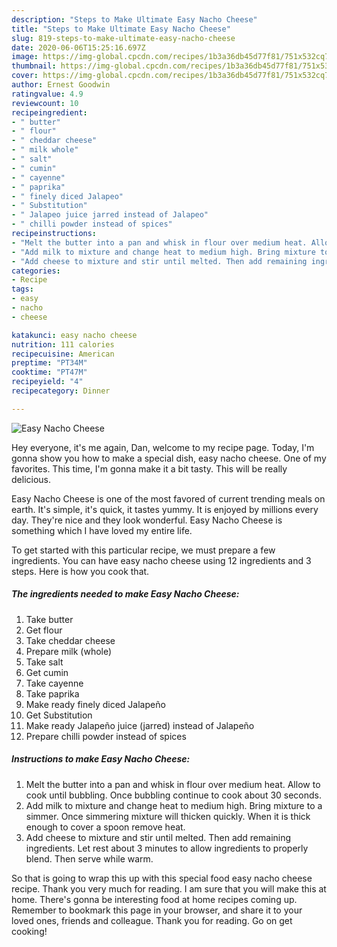 ```yaml
---
description: "Steps to Make Ultimate Easy Nacho Cheese"
title: "Steps to Make Ultimate Easy Nacho Cheese"
slug: 819-steps-to-make-ultimate-easy-nacho-cheese
date: 2020-06-06T15:25:16.697Z
image: https://img-global.cpcdn.com/recipes/1b3a36db45d77f81/751x532cq70/easy-nacho-cheese-recipe-main-photo.jpg
thumbnail: https://img-global.cpcdn.com/recipes/1b3a36db45d77f81/751x532cq70/easy-nacho-cheese-recipe-main-photo.jpg
cover: https://img-global.cpcdn.com/recipes/1b3a36db45d77f81/751x532cq70/easy-nacho-cheese-recipe-main-photo.jpg
author: Ernest Goodwin
ratingvalue: 4.9
reviewcount: 10
recipeingredient:
- " butter"
- " flour"
- " cheddar cheese"
- " milk whole"
- " salt"
- " cumin"
- " cayenne"
- " paprika"
- " finely diced Jalapeo"
- " Substitution"
- " Jalapeo juice jarred instead of Jalapeo"
- " chilli powder instead of spices"
recipeinstructions:
- "Melt the butter into a pan and whisk in flour over medium heat. Allow to cook until bubbling. Once bubbling continue to cook about 30 seconds."
- "Add milk to mixture and change heat to medium high. Bring mixture to a simmer. Once simmering mixture will thicken quickly. When it is thick enough to cover a spoon remove heat."
- "Add cheese to mixture and stir until melted. Then add remaining ingredients. Let rest about 3 minutes to allow ingredients to properly blend. Then serve while warm."
categories:
- Recipe
tags:
- easy
- nacho
- cheese

katakunci: easy nacho cheese 
nutrition: 111 calories
recipecuisine: American
preptime: "PT34M"
cooktime: "PT47M"
recipeyield: "4"
recipecategory: Dinner

---
```



![Easy Nacho Cheese](https://img-global.cpcdn.com/recipes/1b3a36db45d77f81/751x532cq70/easy-nacho-cheese-recipe-main-photo.jpg)

Hey everyone, it's me again, Dan, welcome to my recipe page. Today, I'm gonna show you how to make a special dish, easy nacho cheese. One of my favorites. This time, I'm gonna make it a bit tasty. This will be really delicious.

Easy Nacho Cheese is one of the most favored of current trending meals on earth. It's simple, it's quick, it tastes yummy. It is enjoyed by millions every day. They're nice and they look wonderful. Easy Nacho Cheese is something which I have loved my entire life.




To get started with this particular recipe, we must prepare a few ingredients. You can have easy nacho cheese using 12 ingredients and 3 steps. Here is how you cook that.

<!--inarticleads1-->

##### The ingredients needed to make Easy Nacho Cheese:

1. Take  butter
1. Get  flour
1. Take  cheddar cheese
1. Prepare  milk (whole)
1. Take  salt
1. Get  cumin
1. Take  cayenne
1. Take  paprika
1. Make ready  finely diced Jalapeño
1. Get  Substitution
1. Make ready  Jalapeño juice (jarred) instead of Jalapeño
1. Prepare  chilli powder instead of spices




<!--inarticleads2-->

##### Instructions to make Easy Nacho Cheese:

1. Melt the butter into a pan and whisk in flour over medium heat. Allow to cook until bubbling. Once bubbling continue to cook about 30 seconds.
1. Add milk to mixture and change heat to medium high. Bring mixture to a simmer. Once simmering mixture will thicken quickly. When it is thick enough to cover a spoon remove heat.
1. Add cheese to mixture and stir until melted. Then add remaining ingredients. Let rest about 3 minutes to allow ingredients to properly blend. Then serve while warm.




So that is going to wrap this up with this special food easy nacho cheese recipe. Thank you very much for reading. I am sure that you will make this at home. There's gonna be interesting food at home recipes coming up. Remember to bookmark this page in your browser, and share it to your loved ones, friends and colleague. Thank you for reading. Go on get cooking!
